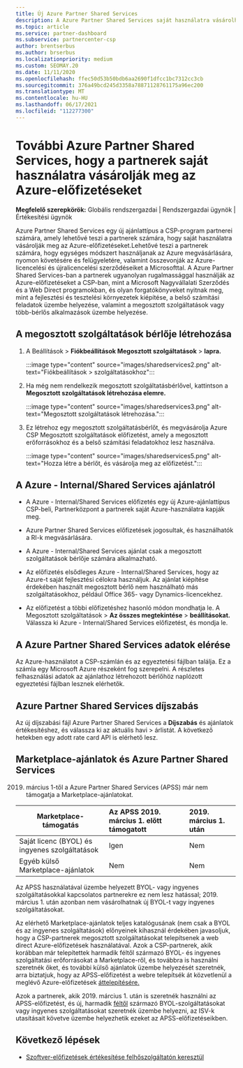 ```yaml
---
title: Új Azure Partner Shared Services
description: A Azure Partner Shared Services saját használatra vásárolhat Azure-előfizetéseket, és egységes módszert használhat az Azure megvásárlására, nyomon követésére és kezelésére.
ms.topic: article
ms.service: partner-dashboard
ms.subservice: partnercenter-csp
author: brentserbus
ms.author: brserbus
ms.localizationpriority: medium
ms.custom: SEOMAY.20
ms.date: 11/11/2020
ms.openlocfilehash: ffec50d53b50bdb6aa2690f1dfcc1bc7312cc3cb
ms.sourcegitcommit: 376a49bcd245d3358a78871128761175a96ec200
ms.translationtype: MT
ms.contentlocale: hu-HU
ms.lasthandoff: 06/17/2021
ms.locfileid: "112277300"
---
```

# <a name="add-azure-partner-shared-services-so-partners-can-buy-azure-subscriptions-for-their-own-use"></a>További Azure Partner Shared Services, hogy a partnerek saját használatra vásárolják meg az Azure-előfizetéseket

**Megfelelő szerepkörök:** Globális rendszergazdai | Rendszergazdai ügynök | Értékesítési ügynök

Azure Partner Shared Services egy új ajánlattípus a CSP-program partnerei számára, amely lehetővé teszi a partnerek számára, hogy saját használatra vásárolják meg az Azure-előfizetéseket.Lehetővé teszi a partnerek számára, hogy egységes módszert használjanak az Azure megvásárlására, nyomon követésére és felügyeletére, valamint összevonják az Azure-licencelési és újralicencelési szerződéseiket a Microsofttal. A Azure Partner Shared Services-ban a partnerek ugyanolyan rugalmassággal használják az Azure-előfizetéseket a CSP-ban, mint a Microsoft Nagyvállalati Szerződés és a Web Direct programokban, és olyan forgatókönyveket nyitnak meg, mint a fejlesztési és tesztelési környezetek kiépítése, a belső számítási feladatok üzembe helyezése, valamint a megosztott szolgáltatások vagy több-bérlős alkalmazások üzembe helyezése.  

## <a name="create-the-shared-services-tenant"></a>A megosztott szolgáltatások bérlője létrehozása

1. A Beállítások  >  **Fiókbeállítások Megosztott szolgáltatások**  >  **lapra.**

   :::image type="content" source="images/sharedservices2.png" alt-text="Fiókbeállítások > szolgáltatásokhoz":::

2. Ha még nem rendelkezik megosztott szolgáltatásbérlővel, kattintson a **Megosztott szolgáltatások létrehozása elemre.**

   :::image type="content" source="images/sharedservices3.png" alt-text="Megosztott szolgáltatások létrehozása.":::

3. Ez létrehoz egy megosztott szolgáltatásbérlőt, és megvásárolja Azure CSP Megosztott szolgáltatások előfizetést, amely a megosztott erőforrásokhoz és a belső számítási feladatokhoz lesz használva.

   :::image type="content" source="images/sharedservices5.png" alt-text="Hozza létre a bérlőt, és vásárolja meg az előfizetést.":::

## <a name="about-the-azure--internalshared-services-offer"></a>A Azure - Internal/Shared Services ajánlatról

- A Azure - Internal/Shared Services előfizetés egy új Azure-ajánlattípus CSP-beli, Partnerközpont a partnerek saját Azure-használatra kapják meg.

- Azure Partner Shared Services előfizetések jogosultak, és használhatók a RI-k megvásárlására.

- A Azure - Internal/Shared Services ajánlat csak a megosztott szolgáltatások bérlője számára alkalmazható.

- Az előfizetés elsődleges Azure - Internal/Shared Services, hogy az Azure-t saját fejlesztési célokra használjuk. Az ajánlat kiépítése érdekében használt megosztott bérlő nem használható más szolgáltatásokhoz, például Office 365- vagy Dynamics-licencekhez.

- Az előfizetést a többi előfizetéshez hasonló módon mondhatja le. A Megosztott szolgáltatások  >  **Az összes megtekintése**  >  **beállításokat.** Válassza ki Azure - Internal/Shared Services előfizetést, és mondja le.

## <a name="accessing-azure-partner-shared-services-consumption-details"></a>A Azure Partner Shared Services adatok elérése

Az Azure-használatot a CSP-számlán és az egyeztetési fájlban találja. Ez a számla egy Microsoft Azure részeként fog szerepelni. A részletes felhasználási adatok az ajánlathoz létrehozott bérlőhöz naplózott egyeztetési fájlban lesznek elérhetők.

## <a name="azure-partner-shared-services-pricing"></a>Azure Partner Shared Services díjszabás

Az új díjszabási fájl Azure Partner Shared Services a **Díjszabás** és ajánlatok értékesítéshez, és válassza ki az aktuális havi  >   árlistát. A következő hetekben egy adott rate card API is elérhető lesz.

## <a name="marketplace-offers-and-azure-partner-shared-services"></a>Marketplace-ajánlatok és Azure Partner Shared Services

2019. március 1-től a Azure Partner Shared Services (APSS) már nem támogatja a Marketplace-ajánlatokat.

|**Marketplace-támogatás**   |**Az APSS 2019. március 1. előtt támogatott**|**2019. március 1. után**|
|---------------------------|:----------------------------|:-------------------|
|Saját licenc (BYOL) és ingyenes szolgáltatások   | Igen   | Nem|
|Egyéb külső Marketplace-ajánlatok   | Nem   |Nem|

Az APSS használatával üzembe helyezett BYOL- vagy ingyenes szolgáltatásokkal kapcsolatos partnerekre ez nem lesz hatással; 2019. március 1. után azonban nem vásárolhatnak új BYOL-t vagy ingyenes szolgáltatásokat.

Az elérhető Marketplace-ajánlatok teljes katalógusának (nem csak a BYOL és az ingyenes szolgáltatások) előnyeinek kihasznál érdekében javasoljuk, hogy a CSP-partnerek megosztott szolgáltatásokat telepítsenek a web direct Azure-előfizetések használatával.  Azok a CSP-partnerek, akik korábban már telepítettek harmadik féltől származó BYOL- és ingyenes szolgáltatási erőforrásokat a Marketplace-ről, és továbbra is használni szeretnék őket, és további külső ajánlatok üzembe helyezését szeretnék, arra biztatjuk, hogy az APSS-előfizetést a webre telepítsék át közvetlenül a meglévő Azure-előfizetések [áttelepítésére.](/azure/cloud-solution-provider/migration/migration#migrating-existing-azure-subscriptions)

Azok a partnerek, akik 2019. március 1. után is szeretnék használni az APSS-előfizetést, és új, harmadik [féltől](https://azuremarketplace.microsoft.com/marketplace/apps?filters=byol) származó BYOL-szolgáltatásokat vagy ingyenes szolgáltatásokat szeretnék üzembe helyezni, az ISV-k utasításait követve üzembe helyezhetik ezeket az APSS-előfizetéseikben.

## <a name="next-steps"></a>Következő lépések

- [Szoftver-előfizetések értékesítése felhőszolgáltatón keresztül](csp-software-subscriptions.md)